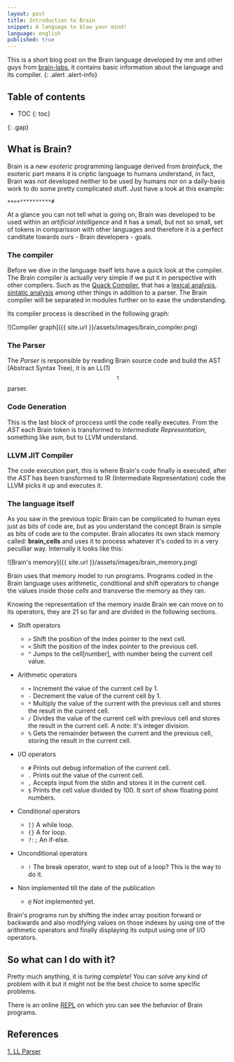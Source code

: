 ```yaml
---
layout: post
title: Introduction to Brain
snippet: A language to blow your mind!
language: english
published: true
---
```


This is a short blog post on the Brain language developed by me and other guys from [brain-labs](https://github.com/brain-labs), it contains basic information about the language and its compiler.
{: .alert .alert-info}

<h2>Table of contents</h2>

* TOC
{: toc}

{: .gap}

## What is Brain?

Brain is a new _esoteric_ programming language derived from _brainfuck_, the esoteric part means it is criptic language to humans understand, in fact, Brain was not developed neither to be used by humans nor on a daily-basis work to do some pretty complicated stuff. Just have a look at this example:

`++>+**********#`

At a glance you can not tell what is going on, Brain was developed to be used within an _artificial intelligence_ and it has a small, but not so small, set of tokens in comparisson with other languages and therefore it is a
perfect canditate towards ours - Brain developers - goals.

### The compiler

Before we dive in the language itself lets have a quick look at the compiler. The Brain compiler is actually very simple if we put it in perspective with other compilers. Such as the [Quack Compiler](https://github.com/quack/quack), that has a [lexical analysis](https://en.wikipedia.org/wiki/Lexer_(computer_science)), [sintatic analysis]() among other things in addition to a parser. The Brain compiler will be separated in modules further on to ease the understanding.

Its compiler process is described in the following graph:

![Compiler graph]({{ site.url }}/assets/images/brain_compiler.png)

### The Parser

The _Parser_ is responsible by reading Brain source code and build the AST (Abstract Syntax Tree), it is an LL(1) $$^1$$ parser.

### Code Generation

This is the last block of proccess until the code really executes. From the _AST_ each Brain token is transformed to _Intermediate Representation_, something like asm, but to LLVM understand.

### LLVM JIT Compiler

The code execution part, this is where Brain's code finally is executed, after the _AST_ has been transformed to IR (Intermediate Representation) code the LLVM picks it up and executes it.

### The language itself

As you saw in the previous topic Brain can be complicated to human eyes just as bits of code are, but as you understand the concept Brain is simple as bits of code are to the computer. Brain allocates its own stack memory called: **brain_cells** and uses it to process whatever it's coded to in a very peculliar way. Internally it looks like this:

![Brain's memory]({{ site.url }}/assets/images/brain_memory.png)

Brain uses that memory model to run programs. Programs coded in the Brain language uses arithmetic, conditional and shift operators to change the values inside those _cells_ and transverse the memory as they ran.

Knowing the representation of the memory inside Brain we can move on to its operators, they are 21 so far and are divided in the following sections.

* Shift operators

	* `>` Shift the position of the index pointer to the next cell.
	* `<` Shift the position of the index pointer to the previous cell.
	* `^` Jumps to the cell[number], with number being the current cell value.

* Arithmetic operators

	* `+` Increment the value of the current cell by 1.
	* `-` Decrement the value of the current cell by 1.
	* `*` Multiply the value of the current with the previous cell and stores the result in the current cell.
	* `/` Divides the value of the current cell with previous cell and stores the result in the current cell. A note: it's integer division.
	* `%` Gets the remainder between the current and the previous cell, storing the result in the current cell.

* I/O operators

	* `#` Prints out debug information of the current cell.
	* `.` Prints out the value of the current cell.
	* `,` Accepts input from the stdin and stores it in the current cell.
	* `$` Prints the cell value divided by 100. It sort of show floating point numbers.

* Conditional operators

	* `[]` A while loop.
	* `{}` A for loop.
	* `?:;` An if-else.

* Unconditional operators

	* `!` The break operator, want to step out of a loop? This is the way to do it.

* Non implemented till the date of the publication

	* `@` Not implemented yet.

Brain's programs run by shifting the index array position forward or backwards and also modifying values on those indexes by using one of the arithmetic operators and finally displaying its output using one of I/O operators.

## So what can I do with it?

Pretty much anything, it is _turing complete_! You can solve any kind of problem with it but it might not be the best choice to some specific problems.

There is an online [REPL](https://brain-labs.github.io/brain-visualizer/) on which you can see the behavior of Brain programs.

## References

[1. LL Parser](https://en.wikipedia.org/wiki/LL_parser)

